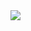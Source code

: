 <div class="Initial">
  <img src="https://github.com/user-attachments/assets/fe72871e-6435-491d-84a1-d2723a849878" />
</div>


